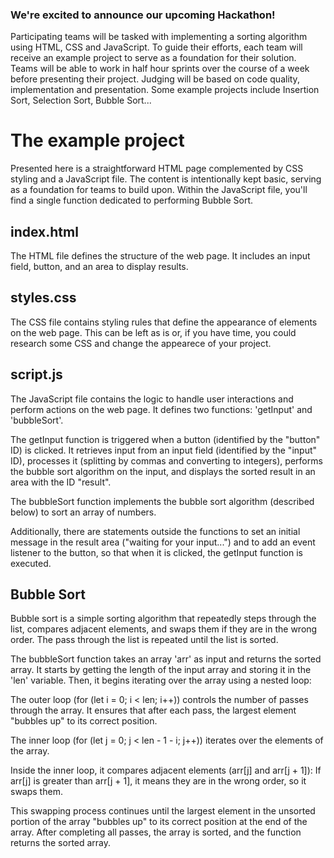 ### We're excited to announce our upcoming Hackathon!

Participating teams will be tasked with implementing a sorting algorithm using HTML, CSS and JavaScript. To guide their efforts, each team will receive an example project to serve as a foundation for their solution. Teams will be able to work in half hour sprints over the course of a week before presenting their project. Judging will be based on code quality, implementation and presentation. Some example projects include Insertion Sort, Selection Sort, Bubble Sort...

# The example project

Presented here is a straightforward HTML page complemented by CSS styling and a JavaScript file. The content is intentionally kept basic, serving as a foundation for teams to build upon. Within the JavaScript file, you'll find a single function dedicated to performing Bubble Sort.

## index.html

The HTML file defines the structure of the web page. It includes an input field, button, and an area to display results.

## styles.css

The CSS file contains styling rules that define the appearance of elements on the web page. This can be left as is or, if you have time, you could research some CSS and change the appearece of your project.

## script.js

The JavaScript file contains the logic to handle user interactions and perform actions on the web page. It defines two functions: 'getInput' and 'bubbleSort'.

The getInput function is triggered when a button (identified by the "button" ID) is clicked. It retrieves input from an input field (identified by the "input" ID), processes it (splitting by commas and converting to integers), performs the bubble sort algorithm on the input, and displays the sorted result in an area with the ID "result".

The bubbleSort function implements the bubble sort algorithm (described below) to sort an array of numbers.

Additionally, there are statements outside the functions to set an initial message in the result area ("waiting for your input...") and to add an event listener to the button, so that when it is clicked, the getInput function is executed.

## Bubble Sort

Bubble sort is a simple sorting algorithm that repeatedly steps through the list, compares adjacent elements, and swaps them if they are in the wrong order. The pass through the list is repeated until the list is sorted.

The bubbleSort function takes an array 'arr' as input and returns the sorted array. It starts by getting the length of the input array and storing it in the 'len' variable. Then, it begins iterating over the array using a nested loop:

The outer loop (for (let i = 0; i < len; i++)) controls the number of passes through the array. It ensures that after each pass, the largest element "bubbles up" to its correct position.

The inner loop (for (let j = 0; j < len - 1 - i; j++)) iterates over the elements of the array.

Inside the inner loop, it compares adjacent elements (arr[j] and arr[j + 1]):
If arr[j] is greater than arr[j + 1], it means they are in the wrong order, so it swaps them.

This swapping process continues until the largest element in the unsorted portion of the array "bubbles up" to its correct position at the end of the array. After completing all passes, the array is sorted, and the function returns the sorted array.